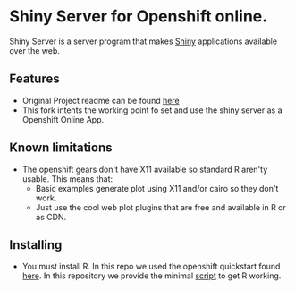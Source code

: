 # Shiny Server for Openshift online.

Shiny Server is a server program that makes [Shiny](http://rstudio.com/shiny) applications available over the web.

## Features

* Original Project readme can be found [here](https://github.com/ekergy/shiny-server/blob/master/README_original)
* This fork intents the working point fo set and use the shiny server as a Openshift Online App.

## Known limitations
* The openshift gears don't have X11 available so standard R aren'ty usable.
  This means that:
  * Basic examples generate plot using X11 and/or cairo so they don't work.
  * Just use the cool web plot plugins that are free and available in R or as CDN.

## Installing

* You must install R. In this repo we used the openshift quickstart found <a href="https://github.com/openshift-quickstart/r-quickstart" target="_blank">here</a>. In this repository we provide the minimal [script]() to get R working.
